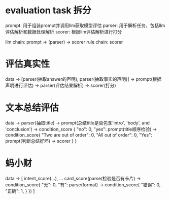 # evaluation task 拆分

prompt: 用于组装prompt并调用llm获取模型评估
parser: 用于解析任务，包括llm评估解析和数据处理解析
scorer: 根据llm评估解析进行打分

llm chain: prompt -> (parser) -> scorer
rule chain: scorer


# 评估真实性
data -> [parser(抽取answer的声明), parser(抽取事实的声明)] -> prompt(根据声明进行评估) -> parser(评估结果解析) -> scorer(打分)


# 文本总结评估

data -> parser(抽取title) -> prompt(总结title是否包含'intro', 'body', and 'conclusion')  -> condition_score
{
    "no": 0,
    "yes": prompt(title顺序检验) -> condition_score{
        "Two are out of order": 0,
        "All out of order": 0,
        "Yes": prompt(判断总结好坏) -> scorer
    }
}

# 蚂小财
data -> [
    intent_score(...),
    ...
    card_score(parse(检验是否有卡片) -> condition_score{
        "无": 0,
        "有": parse(format) -> condition_score{
            "错误": 0,
            "正确": 1,
        }
    })
]